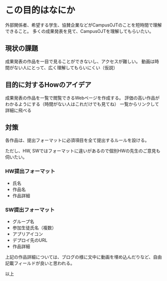 # この目的はなにか

外部関係者、希望する学生、協賛企業などがCampusOJTのことを短時間で理解できること。
多くの成果発表を見て、CampusOJTを理解してもらいたい。

## 現状の課題

成果発表の作品を一目で見ることができないし、アクセスが難しい。
動画は時間がない人にとって、広く理解してもらいにくい（仮説）

## 目的に対するHowのアイデア

成果発表の作品を一覧で閲覧できるWebページを作成する。
評価の高い作品がわかるようにする（時間がない人はこれだけでも見てね）
一覧からリンクして詳細に飛べる

## 対策

各作品は、提出フォーマットに必須項目を全て提出するルールを設ける。

ただし、HW, SWではフォーマットに違いがあるので個別HWの先生のご意見も伺いたい。

### HW提出フォーマット

- 氏名
- 作品名
- 作品詳細

### SW提出フォーマット

- グループ名
- 参加生徒氏名（複数）
- アプリアイコン
- デプロイ先のURL
- 作品詳細

上記の作品詳細については、ブログの様に文中に動画を埋め込んだりなど、自由記載フィールドが良いと思われる。

以上
